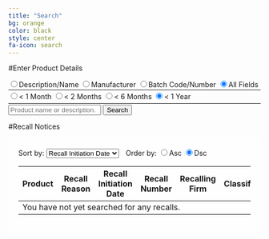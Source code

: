 ```yaml
---
title: "Search"
bg: orange
color: black
style: center
fa-icon: search
---
```


#Enter Product Details

<div class="searchform">
	<span style="margin-top: 5px; width: 100%;">
		<span style="white-space: nowrap;"><input type="radio" name="searchtype" id="radioDesc" value="product_description">Description/Name</input></span>
		<span style="white-space: nowrap;"><input type="radio" name="searchtype" id="radioManu" value="product_description.recalling_firm">Manufacturer</input></span>
		<span style="white-space: nowrap;"><input type="radio" name="searchtype" id="radioBatc" value="code_info.product_description">Batch Code/Number</input></span>
		<span style="white-space: nowrap;"><input type="radio" name="searchtype" id="radioAny" value="" checked="checked">All Fields</input></span>
	</span>
	<hr style="width: 100%; margin-bottom: 2px; margin-top: 2px;"/>
	<span style="margin-top: 5px; width: 100%;">
		<span style="white-space: nowrap;"><input type="radio" name="searchdate" id="radioMonth" value="">&lt; 1 Month</input></span>
		<span style="white-space: nowrap;"><input type="radio" name="searchdate" id="radioTwoMonth" value="">&lt; 2 Months</input></span>
		<span style="white-space: nowrap;"><input type="radio" name="searchdate" id="radioSixMonth" value="">&lt; 6 Months</input></span>
		<span style="white-space: nowrap;"><input type="radio" name="searchdate" id="radioTwelveMonth" value="" checked="checked">&lt; 1 Year</input></span>
	</span>
	<hr style="width: 100%; margin-bottom: 2px; margin-top: 5px;"/>
	<input id="searchTextbox" type="text" placeholder="Product name or description.">
	<button id="searchButton">
		Search
	</button>
</div>

#Recall Notices

<div class="table-responsive box-shadowed" style="background-color: rgba(255, 255, 255, .8); border-radius: 10px; padding: 20px;">
	<div style="width: 100%;">
		<span>
			Sort by: 
			<select id="sortSelect" style="display: inline-block; margin-right: 10px;">
				<option value="0">Product Description</option>
				<option value="1">Recall Reason</option>
				<option value="2" selected="selected">Recall Initiation Date</option>
				<option value="3">Recall Number</option>
				<option value="4">Recalling Firm</option>
				<option value="5">Classification</option>
				<option value="6">Code Information</option>
				<option value="7">Distribution Pattern</option>
			</select>
			Order by: 
			<span style="white-space: nowrap;"><input type="radio" name="searchasc" id="radioAsc" value="">Asc</input></span>
			<span style="white-space: nowrap;"><input type="radio" name="searchasc" id="radioDsc" value="" checked="checked">Dsc</input></span>
		</span>
	</div>
	<div class="scrolling">
		<table id="themeTable" class="table">
			<thead>
				<tr>
					<th>Product</th>
					<th>Recall Reason</th>
					<th>Recall Initiation Date</th>
					<th>Recall Number</th>
					<th>Recalling Firm</th>
					<th>Classification</th>
					<th>Code Info</th>
					<th>Distribution Pattern</th>
				</tr>
			</thead>
			<tbody id="table_body">
				<tr>
					<td colspan="8">You have not yet searched for any recalls.</td>
				</tr>
			</tbody>
		</table>
	</div>
</div>

<div id="shareDiv" class="box-shadowed" style="background-color: rgba(255, 255, 255, .8); border-radius: 10px; padding: 20px; width: 100%; display: none; margin-top: 10px;">
	<h3 style="float: left;">Share Results:</h3>
	<h3 style="float: right; margin-left: 5px; margin-right: 5px; padding-left: 0px; padding-right: 0px;">
		<a style="float: right;" id="shareTwitter" href="/" target="_blank" alt="Share on Twitter!"><i class="fa fa-twitter"></i></a>
	</h3>
	<h3 style="float: right; margin-left: 5px; margin-right: 5px; padding-left: 0px; padding-right: 0px;">
		<a style="float: right;" id="shareFacebook" href="/" target="_blank" alt="Share on Facebook!"><i class="fa fa-facebook"></i></a>
	</h3>
	<h3 style="float: right; margin-left: 5px; margin-right: 5px; padding-left: 0px; padding-right: 0px;">
		<a style="float: right;" id="shareGoogle" href="/" target="_blank" alt="Share on Google+!"><i class="fa fa-google-plus"></i></a>
	</h3>
		
	<input type="textbox" style="width: 100%;" id="searchURL"></input>
</div>